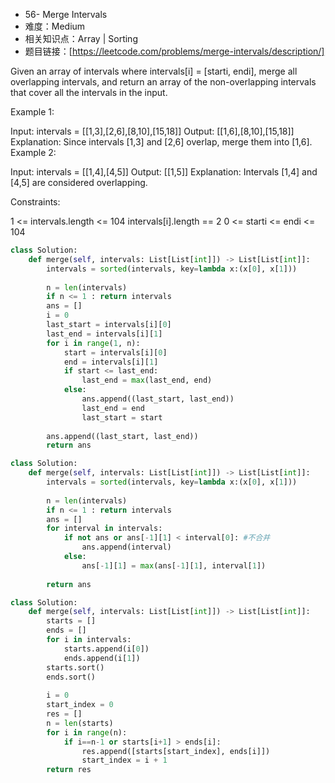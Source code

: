 * 56- Merge Intervals
* 难度：Medium
* 相关知识点：Array | Sorting
* 题目链接：[https://leetcode.com/problems/merge-intervals/description/]



Given an array of intervals where intervals[i] = [starti, endi], merge all overlapping intervals, and return an array of the non-overlapping intervals that cover all the intervals in the input.

 

Example 1:

Input: intervals = [[1,3],[2,6],[8,10],[15,18]]
Output: [[1,6],[8,10],[15,18]]
Explanation: Since intervals [1,3] and [2,6] overlap, merge them into [1,6].
Example 2:

Input: intervals = [[1,4],[4,5]]
Output: [[1,5]]
Explanation: Intervals [1,4] and [4,5] are considered overlapping.
 

Constraints:

1 <= intervals.length <= 104
intervals[i].length == 2
0 <= starti <= endi <= 104

```python
class Solution:
    def merge(self, intervals: List[List[int]]) -> List[List[int]]:
        intervals = sorted(intervals, key=lambda x:(x[0], x[1]))
        
        n = len(intervals)
        if n <= 1 : return intervals
        ans = []
        i = 0
        last_start = intervals[i][0]
        last_end = intervals[i][1]
        for i in range(1, n):
            start = intervals[i][0]
            end = intervals[i][1]
            if start <= last_end:
                last_end = max(last_end, end)
            else:
                ans.append((last_start, last_end))
                last_end = end
                last_start = start
                
        ans.append((last_start, last_end))
        return ans
```

```python
class Solution:
    def merge(self, intervals: List[List[int]]) -> List[List[int]]:
        intervals = sorted(intervals, key=lambda x:(x[0], x[1]))
        
        n = len(intervals)
        if n <= 1 : return intervals
        ans = []
        for interval in intervals:
            if not ans or ans[-1][1] < interval[0]: #不合并
                ans.append(interval)
            else:
                ans[-1][1] = max(ans[-1][1], interval[1])
                
        return ans


```

```python
class Solution:
    def merge(self, intervals: List[List[int]]) -> List[List[int]]:
        starts = []
        ends = []
        for i in intervals:
            starts.append(i[0])
            ends.append(i[1])
        starts.sort()
        ends.sort()
        
        i = 0
        start_index = 0
        res = []
        n = len(starts)
        for i in range(n):
            if i==n-1 or starts[i+1] > ends[i]:
                res.append([starts[start_index], ends[i]])
                start_index = i + 1
        return res
```
